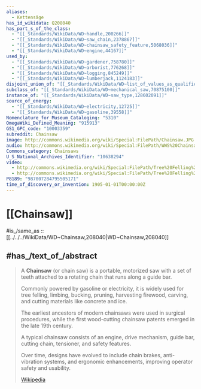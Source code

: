 ```yaml
---
aliases:
  - Kettensäge
has_id_wikidata: Q208040
has_part_s_of_the_class:
  - "[[_Standards/WikiData/WD~handle,200266]]"
  - "[[_Standards/WikiData/WD~saw_chain,2378867]]"
  - "[[_Standards/WikiData/WD~chainsaw_safety_feature,5068036]]"
  - "[[_Standards/WikiData/WD~engine,44167]]"
used_by:
  - "[[_Standards/WikiData/WD~gardener,758780]]"
  - "[[_Standards/WikiData/WD~arborist,776268]]"
  - "[[_Standards/WikiData/WD~logging,845249]]"
  - "[[_Standards/WikiData/WD~lumberjack,1124183]]"
disjoint_union_of: "[[_Standards/WikiData/WD~list_of_values_as_qualifiers,23766486]]"
subclass_of: "[[_Standards/WikiData/WD~mechanical_saw,70875100]]"
instance_of: "[[_Standards/WikiData/WD~saw_type,128602091]]"
source_of_energy:
  - "[[_Standards/WikiData/WD~electricity,12725]]"
  - "[[_Standards/WikiData/WD~gasoline,39558]]"
Nomenclature_for_Museum_Cataloging: "5310"
OmegaWiki_Defined_Meaning: "915913"
GS1_GPC_code: "10003359"
subreddit: Chainsaw
image: http://commons.wikimedia.org/wiki/Special:FilePath/Chainsaw.JPG
audio: http://commons.wikimedia.org/wiki/Special:FilePath/WWS%20Chainsaw.ogg
Commons_category: Chainsaws
U_S_National_Archives_Identifier: "10638294"
video:
  - http://commons.wikimedia.org/wiki/Special:FilePath/Tree%20Felling%20I%20-%20Sharpening%20the%20Chainsaw.webm
  - http://commons.wikimedia.org/wiki/Special:FilePath/Tree%20Felling%20II-%20Felling%20the%20Tree.webm
P8189: "987007284795505171"
time_of_discovery_or_invention: 1905-01-01T00:00:00Z
---
```


# [[Chainsaw]] 

#is_/same_as :: [[../../../WikiData/WD~Chainsaw,208040|WD~Chainsaw,208040]] 

## #has_/text_of_/abstract 

> A **Chainsaw** (or chain saw) is a portable, motorized saw with a set of teeth 
> attached to a rotating chain that runs along a guide bar. 
> 
> Commonly powered by gasoline or electricity, 
> it is widely used for tree felling, limbing, bucking, pruning, harvesting firewood, carving, 
> and cutting materials like concrete and ice. 
> 
> The earliest ancestors of modern chainsaws were used in surgical procedures, 
> while the first wood-cutting chainsaw patents emerged in the late 19th century. 
> 
> A typical chainsaw consists of an engine, drive mechanism, 
> guide bar, cutting chain, tensioner, and safety features. 
> 
> Over time, designs have evolved to include chain brakes, anti-vibration systems, 
> and ergonomic enhancements, improving operator safety and usability.
>
> [Wikipedia](https://en.wikipedia.org/wiki/Chainsaw) 

